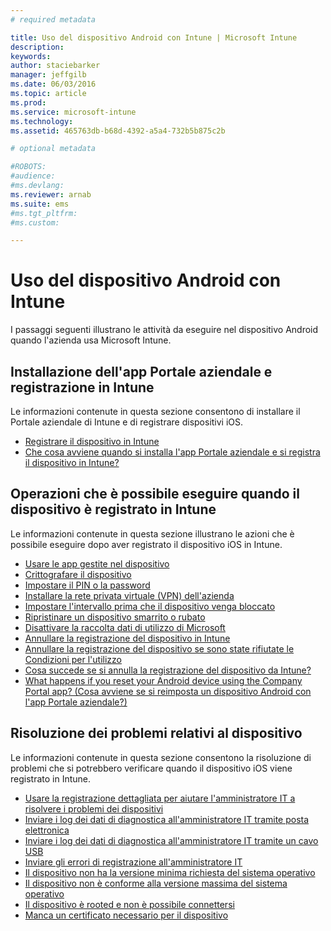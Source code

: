 ```yaml
---
# required metadata

title: Uso del dispositivo Android con Intune | Microsoft Intune
description:
keywords:
author: staciebarker
manager: jeffgilb
ms.date: 06/03/2016
ms.topic: article
ms.prod:
ms.service: microsoft-intune
ms.technology:
ms.assetid: 465763db-b68d-4392-a5a4-732b5b875c2b

# optional metadata

#ROBOTS:
#audience:
#ms.devlang:
ms.reviewer: arnab
ms.suite: ems
#ms.tgt_pltfrm:
#ms.custom:

---
```



# Uso del dispositivo Android con Intune

I passaggi seguenti illustrano le attività da eseguire nel dispositivo Android quando l'azienda usa Microsoft Intune.

## Installazione dell'app Portale aziendale e registrazione in Intune

Le informazioni contenute in questa sezione consentono di installare il Portale aziendale di Intune e di registrare dispositivi iOS.

- [Registrare il dispositivo in Intune](enroll-your-device-in-Intune-android.md)</br>
- [Che cosa avviene quando si installa l'app Portale aziendale e si registra il dispositivo in Intune?](what-happens-if-you-install-the-company-portal-app-and-enroll-your-device-in-intune-android.md)

## Operazioni che è possibile eseguire quando il dispositivo è registrato in Intune

Le informazioni contenute in questa sezione illustrano le azioni che è possibile eseguire dopo aver registrato il dispositivo iOS in Intune.

- [Usare le app gestite nel dispositivo](use-managed-apps-on-your-device-android.md)</br>
- [Crittografare il dispositivo](encrypt-your-device-android.md)</br>
- [Impostare il PIN o la password](set-your-pin-or-password-android.md)</br>
- [Installare la rete privata virtuale (VPN) dell'azienda](install-your-companys-virtual-private-network-VPN-android.md)</br>
- [Impostare l'intervallo prima che il dispositivo venga bloccato](set-the-amount-of-time-before-your-device-is-locked-android.md)</br>
- [Ripristinare un dispositivo smarrito o rubato](reset-erase-your-lost-or-stolen-device-android.md)</br>
- [Disattivare la raccolta dati di utilizzo di Microsoft](turn-off-microsoft-usage-data-collection-android.md)</br>
- [Annullare la registrazione del dispositivo in Intune](unenroll-your-device-from-intune-android.md)</br>
- [Annullare la registrazione del dispositivo se sono state rifiutate le Condizioni per l'utilizzo](unenroll-your-device-from-intune-if-you-declined-terms-of-use-android.md)</br>
- [Cosa succede se si annulla la registrazione del dispositivo da Intune?](what-happens-if-you-unenroll-your-device-from-intune-android.md)</br>
- [What happens if you reset your Android device using the Company Portal app? (Cosa avviene se si reimposta un dispositivo Android con l'app Portale aziendale?)](what-happens-if-you-reset-your-device-using-the-company-portal-android.md)

## Risoluzione dei problemi relativi al dispositivo

Le informazioni contenute in questa sezione consentono la risoluzione di problemi che si potrebbero verificare quando il dispositivo iOS viene registrato in Intune.

- [Usare la registrazione dettagliata per aiutare l'amministratore IT a risolvere i problemi dei dispositivi](use-verbose-logging-to-help-your-it-administrator-fix-device-issues-android.md)</br>
- [Inviare i log dei dati di diagnostica all'amministratore IT tramite posta elettronica](send-diagnostic-data-logs-to-your-it-administrator-using-email-android.md)</br>
- [Inviare i log dei dati di diagnostica all'amministratore IT tramite un cavo USB](send-diagnostic-data-logs-to-your-it-administrator-using-a-usb-cable-android.md)</br>
- [Inviare gli errori di registrazione all'amministratore IT](send-enrollment-errors-to-your-it-administrator-android.md)</br>
- [Il dispositivo non ha la versione minima richiesta del sistema operativo](device-doesnt-have-the-required-minimum-operating-system-version-android.md)</br>
- [Il dispositivo non è conforme alla versione massima del sistema operativo](device-doesnt-comply-with-maximum-operating-system-version-android.md)</br>
- [Il dispositivo è rooted e non è possibile connettersi](your-device-is-rooted-and-you-cant-connect-android.md)</br>
- [Manca un certificato necessario per il dispositivo](your-device-is-missing-a-required-certificate-android.md)</br>




<!--HONumber=Jun16_HO1-->


